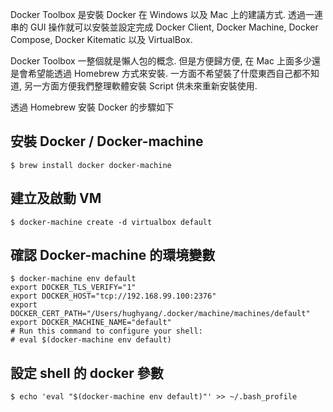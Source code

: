 
Docker Toolbox 是安裝 Docker 在 Windows 以及 Mac 上的建議方式. 透過一連串的 GUI 操作就可以安裝並設定完成 Docker Client, Docker Machine, Docker Compose, Docker Kitematic 以及 VirtualBox. 

Docker Toolbox 一整個就是懶人包的概念. 但是方便歸方便, 在 Mac 上面多少還是會希望能透過 Homebrew 方式來安裝. 一方面不希望裝了什麼東西自己都不知道, 另一方面方便我們整理軟體安裝 Script 供未來重新安裝使用.

透過 Homebrew 安裝 Docker 的步驟如下

## 安裝 Docker / Docker-machine

```
$ brew install docker docker-machine
```

## 建立及啟動 VM 

```
$ docker-machine create -d virtualbox default
```

## 確認 Docker-machine 的環境變數

```
$ docker-machine env default
export DOCKER_TLS_VERIFY="1"
export DOCKER_HOST="tcp://192.168.99.100:2376"
export DOCKER_CERT_PATH="/Users/hughyang/.docker/machine/machines/default"
export DOCKER_MACHINE_NAME="default"
# Run this command to configure your shell: 
# eval $(docker-machine env default)
```

## 設定 shell 的 docker 參數

```
$ echo 'eval "$(docker-machine env default)"' >> ~/.bash_profile
```
